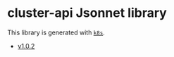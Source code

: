 # cluster-api Jsonnet library

This library is generated with [`k8s`](https://github.com/jsonnet-libs/k8s).

- [v1.0.2](v1.0.2/README.md)

